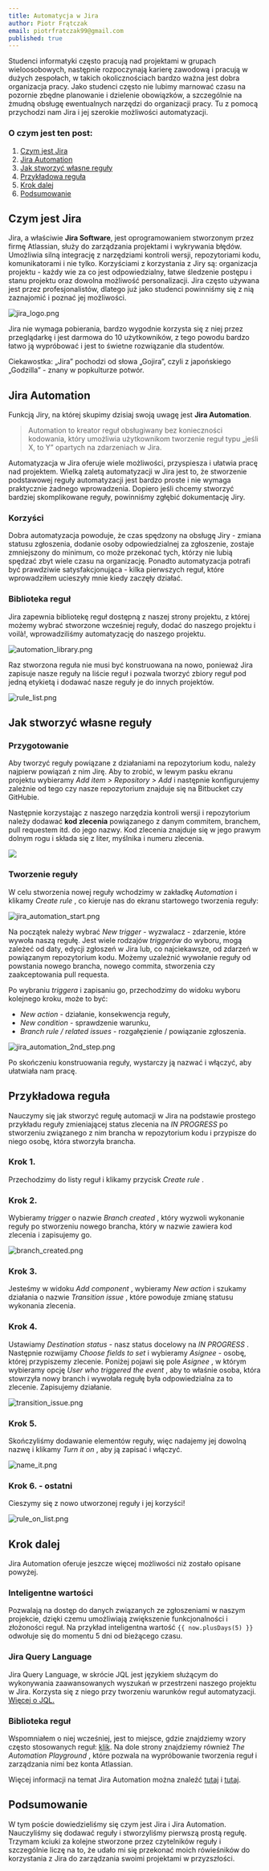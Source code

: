 ```yaml
---
title: Automatycja w Jira
author: Piotr Frątczak
email: piotrfratczak99@gmail.com
published: true
---
```


Studenci informatyki często pracują nad projektami w grupach wieloosobowych, następnie rozpoczynają karierę zawodową i pracują w dużych zespołach, w takich okolicznościach bardzo ważna jest dobra organizacja pracy. Jako studenci często nie lubimy marnować czasu na pozornie zbędne planowanie i dzielenie obowiązków, a szczególnie na żmudną obsługę ewentualnych narzędzi do organizacji pracy. Tu z pomocą przychodzi nam Jira i jej szerokie możliwości automatyzacji.

### O czym jest ten post:
1. [Czym jest Jira](#czym-jest-jira)
2. [Jira Automation](#jira-automation)
3. [Jak stworzyć własne reguły](#jak-stworzyc-wlasne-reguly)
4. [Przykładowa reguła](#przykladowa-regula)
5. [Krok dalej](#krok-dalej)
6. [Podsumowanie](#podsumowanie)

## Czym jest Jira
Jira, a właściwie **Jira Software**, jest oprogramowaniem stworzonym przez firmę Atlassian, służy do zarządzania projektami i wykrywania błędów. Umożliwia silną integrację z narzędziami kontroli wersji, repozytoriami kodu, komunikatorami i nie tylko. Korzyściami z korzystania z Jiry są: organizacja projektu - każdy wie za co jest odpowiedzialny, łatwe śledzenie postępu i stanu projektu oraz dowolna możliwość personalizacji. Jira często używana jest przez profesjonalistów, dlatego już jako studenci powinniśmy się z nią zaznajomić i poznać jej możliwości.

![jira_logo.png]({{site.image-url}}/jira_logo.jpg)

Jira nie wymaga pobierania, bardzo wygodnie korzysta się z niej przez przeglądarkę i jest darmowa do 10 użytkowników, z tego powodu bardzo łatwo ją wypróbować i jest to świetne rozwiązanie dla studentów.

Ciekawostka: „Jira” pochodzi od słowa „Gojira”, czyli z japońskiego „Godzilla” - znany w popkulturze potwór.

## Jira Automation
Funkcją Jiry, na której skupimy dzisiaj swoją uwagę jest **Jira Automation**.

> Automation to kreator reguł obsługiwany bez konieczności kodowania, który umożliwia użytkownikom tworzenie reguł typu „jeśli X, to Y” opartych na zdarzeniach w Jira.

Automatyzacja w Jira oferuje wiele możliwości, przyspiesza i ułatwia pracę nad projektem. Wielką zaletą automatyzacji w Jira jest to, że stworzenie podstawowej reguły automatyzacji jest bardzo proste i nie wymaga praktycznie żadnego wprowadzenia. Dopiero jeśli chcemy stworzyć bardziej skomplikowane reguły, powinniśmy zgłębić dokumentację Jiry.

### Korzyści
Dobra automatyzacja powoduje, że czas spędzony na obsługę Jiry - zmiana statusu zgłoszenia, dodanie osoby odpowiedzialnej za zgłoszenie, zostaje zmniejszony do minimum, co może przekonać tych, którzy nie lubią spędzać zbyt wiele czasu na organizację. Ponadto automatyzacja potrafi być prawdziwie satysfakcjonująca - kilka pierwszych reguł, które wprowadziłem ucieszyły mnie kiedy zaczęły działać.

### Biblioteka reguł
Jira zapewnia bibliotekę reguł dostępną z naszej strony projektu, z której możemy wybrać stworzone wcześniej reguły, dodać do naszego projektu i voilà!, wprowadziliśmy automatyzację do naszego projektu.

![automation_library.png]({{site.image-url}}/automation_library.png)

Raz stworzona reguła nie musi być konstruowana na nowo, ponieważ Jira zapisuje nasze reguły na liście reguł i pozwala tworzyć zbiory reguł pod jedną etykietą i dodawać nasze reguły je do innych projektów.

![rule_list.png]({{site.image-url}}/rule_list.png)

## Jak stworzyć własne reguły

### Przygotowanie
Aby tworzyć reguły powiązane z działaniami na repozytorium kodu, należy najpierw powiązań z nim Jirę. Aby to zrobić, w lewym pasku ekranu projektu wybieramy _Add item > Repository > Add_ i następnie konfigurujemy zależnie od tego czy nasze repozytorium znajduje się na Bitbucket czy GitHubie.

Następnie korzystając z naszego narzędzia kontroli wersji i repozytorium należy dodawać **kod zlecenia** powiązanego z danym commitem, branchem, pull requestem itd. do jego nazwy. Kod zlecenia znajduje się w jego prawym dolnym rogu i składa się z liter, myślnika i numeru zlecenia.

<img src="{{site.image-url}}/code.png">

### Tworzenie reguły
W celu stworzenia nowej reguły wchodzimy w zakładkę _Automation_ i klikamy _Create rule_ , co kieruje nas do ekranu startowego tworzenia reguły:

![jira_automation_start.png]({{site.image-url}}/jira_automation_start.png)

Na początek należy wybrać _New trigger_ - wyzwalacz - zdarzenie, które wywoła naszą regułę. Jest wiele rodzajów _triggerów_ do wyboru, mogą zależeć od daty, edycji zgłoszeń w Jira lub, co najciekawsze, od zdarzeń w powiązanym repozytorium kodu. Możemy uzależnić wywołanie reguły od powstania nowego brancha, nowego commita, stworzenia czy zaakceptowania pull requesta.

Po wybraniu _triggera_ i zapisaniu go, przechodzimy do widoku wyboru kolejnego kroku, może to być:
- _New action_ - działanie, konsekwencja reguły,
- _New condition_ - sprawdzenie warunku,
- _Branch rule / related issues_ - rozgałęzienie / powiązanie zgłoszenia.

![jira_automation_2nd_step.png]({{site.image-url}}/jira_automation_2nd_step.png)

Po skończeniu konstruowania reguły, wystarczy ją nazwać i włączyć, aby ułatwiała nam pracę.

## Przykładowa reguła
Nauczymy się jak stworzyć regułę automacji w Jira na podstawie prostego przykładu reguły zmieniającej status zlecenia na _IN PROGRESS_ po stworzeniu związanego z nim brancha w repozytorium kodu i przypisze do niego osobę, która stworzyła brancha.

### Krok 1.
Przechodzimy do listy reguł i klikamy przycisk _Create rule_ .

### Krok 2.
Wybieramy _trigger_ o nazwie _Branch created_ , który wyzwoli wykonanie reguły po stworzeniu nowego brancha, który w nazwie zawiera kod zlecenia i zapisujemy go.

![branch_created.png]({{site.image-url}}/branch_created.png)

### Krok 3.
Jesteśmy w widoku _Add component_ , wybieramy _New action_ i szukamy działania o nazwie _Transition issue_ , które powoduje zmianę statusu wykonania zlecenia.

### Krok 4.
Ustawiamy _Destination status_ - nasz status docelowy na _IN PROGRESS_ . Następnie rozwijamy _Choose fields to set_ i wybieramy _Asignee_ - osobę, której przypiszemy zlecenie. Poniżej pojawi się pole _Asignee_ , w którym wybieramy opcję _User who triggered the event_ , aby to właśnie osoba, która stowrzyła nowy branch i wywołała regułę była odpowiedzialna za to zlecenie. Zapisujemy działanie.

![transition_issue.png]({{site.image-url}}/transition_issue.png)

### Krok 5.
Skończyliśmy dodawanie elementów reguły, więc nadajemy jej dowolną nazwę i klikamy _Turn it on_ , aby ją zapisać i włączyć.

![name_it.png]({{site.image-url}}/name_it.png)

### Krok 6. - ostatni
Cieszymy się z nowo utworzonej reguły i jej korzyści!

![rule_on_list.png]({{site.image-url}}/rule_on_list.png)


## Krok dalej
Jira Automation oferuje jeszcze więcej możliwości niż zostało opisane powyżej.

### Inteligentne wartości
Pozwalają na dostęp do danych związanych ze zgłoszeniami w naszym projekcie, dzięki czemu umożliwiają zwiększenie funkcjonalności i złożoności reguł. Na przykład inteligentna wartość `{{ now.plusDays(5) }}` odwołuje się do momentu 5 dni od bieżącego czasu.

### Jira Query Language
Jira Query Language, w skrócie JQL jest językiem służącym do wykonywania zaawansowanych wyszukań w przestrzeni naszego projektu w Jira. Korzysta się z niego przy tworzeniu warunków reguł automatyzacji. [Więcej o JQL.](https://www.atlassian.com/pl/software/jira/guides/expand-jira/jql#advanced-search)

### Biblioteka reguł
Wspomniałem o niej wcześniej, jest to miejsce, gdzie znajdziemy wzory często stosowanych reguł: [klik](https://www.atlassian.com/software/jira/automation-template-library#/).
Na dole strony znajdziemy również _The Automation Playground_ , które pozwala na wypróbowanie tworzenia reguł i zarządzania nimi bez konta Atlassian. 

Więcej informacji na temat Jira Automation można znaleźć [tutaj](https://www.atlassian.com/pl/software/jira/guides/expand-jira/automation) i [tutaj](https://support.atlassian.com/jira-software-cloud/docs/automate-your-jira-cloud-processes-and-workflows/).

## Podsumowanie
W tym poście dowiedzieliśmy się czym jest Jira i Jira Automation. Nauczyliśmy się dodawać reguły i stworzyliśmy pierwszą prostą regułę. Trzymam kciuki za kolejne stworzone przez czytelników reguły i szczególnie liczę na to, że udało mi się przekonać moich rówieśników do korzystania z Jira do zarządzania swoimi projektami w przyzszłości.

